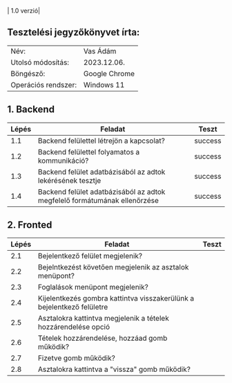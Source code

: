 | 1.0 verzió|

## Tesztelési jegyzőkönyvet írta:
| | |
| --- | --- |
| Név: | Vas Ádám|
| Utolsó módosítás: | 2023.12.06. |
| Böngésző: | Google Chrome |
| Operációs rendszer: | Windows 11 |

## 1. Backend

|Lépés|Feladat|Teszt |
|-----|-------|------|
|1.1  | Backend felülettel létrejön a kapcsolat? |success|
|1.2  | Backend felülettel folyamatos a kommunikáció? |success|
|1.3  | Backend felület adatbázisából az adtok lekérésének tesztje  |success|
|1.4  | Backend felület adatbázisából az adtok megfelelő formátumának ellenőrzése  |success|

## 2. Fronted

|Lépés|Feladat|Teszt |
|-----|-------|------|
|2.1  | Bejelentkező felület megjelenik? ||
|2.2  | Bejelntkezést követően megjelenik az asztalok menüpont? ||
|2.3  | Foglalások menüpont megjelenik? ||
|2.4  | Kijelentkezés gombra kattintva visszakerülünk a bejelentkező felületre ||
|2.5  | Asztalokra kattintva megjelenik a tételek hozzárendelése opció ||
|2.6  | Tételek hozzárendelése, hozzáad gomb működik? ||
|2.7  | Fizetve gomb működik? ||
|2.8  | Asztalokra kattintva a "vissza" gomb működik? ||
